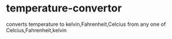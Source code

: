 # temperature-convertor
converts temperature to kelvin,Fahrenheit,Celcius from any one of Celcius,Fahrenheit,kelvin
